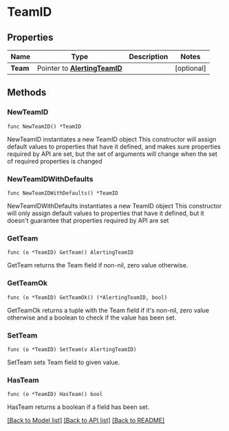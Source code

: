 # TeamID

## Properties

Name | Type | Description | Notes
------------ | ------------- | ------------- | -------------
**Team** | Pointer to [**AlertingTeamID**](AlertingTeamID.md) |  | [optional] 

## Methods

### NewTeamID

`func NewTeamID() *TeamID`

NewTeamID instantiates a new TeamID object
This constructor will assign default values to properties that have it defined,
and makes sure properties required by API are set, but the set of arguments
will change when the set of required properties is changed

### NewTeamIDWithDefaults

`func NewTeamIDWithDefaults() *TeamID`

NewTeamIDWithDefaults instantiates a new TeamID object
This constructor will only assign default values to properties that have it defined,
but it doesn't guarantee that properties required by API are set

### GetTeam

`func (o *TeamID) GetTeam() AlertingTeamID`

GetTeam returns the Team field if non-nil, zero value otherwise.

### GetTeamOk

`func (o *TeamID) GetTeamOk() (*AlertingTeamID, bool)`

GetTeamOk returns a tuple with the Team field if it's non-nil, zero value otherwise
and a boolean to check if the value has been set.

### SetTeam

`func (o *TeamID) SetTeam(v AlertingTeamID)`

SetTeam sets Team field to given value.

### HasTeam

`func (o *TeamID) HasTeam() bool`

HasTeam returns a boolean if a field has been set.


[[Back to Model list]](../README.md#documentation-for-models) [[Back to API list]](../README.md#documentation-for-api-endpoints) [[Back to README]](../README.md)


